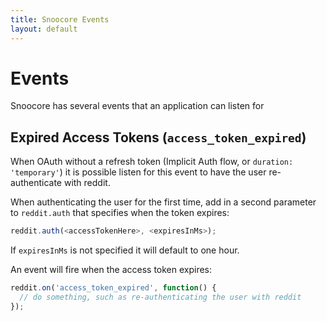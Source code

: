 ```yaml
---
title: Snoocore Events
layout: default
---
```


# Events

Snoocore has several events that an application can listen for

## Expired Access Tokens (`access_token_expired`)

When OAuth without a refresh token (Implicit Auth flow, or `duration: 'temporary'`) it is possible listen for this event to have the user re-authenticate with reddit.

When authenticating the user for the first time, add in a second parameter to `reddit.auth` that specifies when the token expires:

```javascript
reddit.auth(<accessTokenHere>, <expiresInMs>);
```

If `expiresInMs` is not specified it will default to one hour.

An event will fire when the access token expires:

```javascript
reddit.on('access_token_expired', function() {
  // do something, such as re-authenticating the user with reddit
});
```
